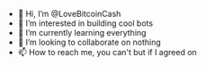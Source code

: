 - 👋 Hi, I’m @LoveBitcoinCash
- 👀 I’m interested in building cool bots
- 🌱 I’m currently learning everything 
- 💞️ I’m looking to collaborate on nothing 
- 📫 How to reach me, you can't but if I agreed on

<!---
LoveBitcoinCash/LoveBitcoinCash is a ✨ special ✨ repository because its `README.md` (this file) appears on your GitHub profile.
You can click the Preview link to take a look at your changes.
--->
